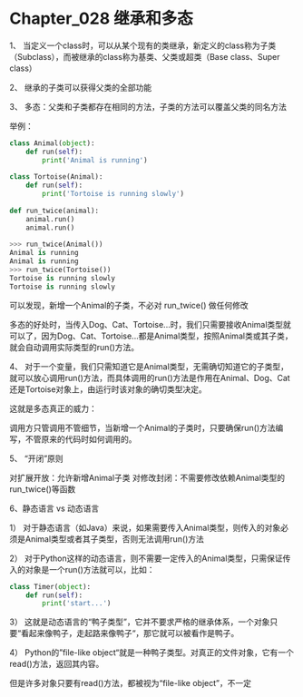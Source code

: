 # Chapter_028   继承和多态

1、 当定义一个class时，可以从某个现有的类继承，新定义的class称为子类（Subclass），而被继承的class称为基类、父类或超类（Base class、Super class）

2、 继承的子类可以获得父类的全部功能

3、 多态：父类和子类都存在相同的方法，子类的方法可以覆盖父类的同名方法

举例：
```python
class Animal(object):
    def run(self):
        print('Animal is running')
        
class Tortoise(Animal):
    def run(self):
        print('Tortoise is running slowly')
        
def run_twice(animal):
    animal.run()
    animal.run()
    
>>> run_twice(Animal())
Animal is running
Animal is running
>>> run_twice(Tortoise())
Tortoise is running slowly
Tortoise is running slowly
```

可以发现，新增一个Animal的子类，不必对 run_twice() 做任何修改

多态的好处时，当传入Dog、Cat、Tortoise...时，我们只需要接收Animal类型就可以了，因为Dog、Cat、Tortoise...都是Animal类型，按照Animal类或其子类，就会自动调用实际类型的run()方法。

4、 对于一个变量，我们只需知道它是Animal类型，无需确切知道它的子类型，就可以放心调用run()方法，而具体调用的run()方法是作用在Animal、Dog、Cat还是Tortoise对象上，由运行时该对象的确切类型决定。

这就是多态真正的威力：

调用方只管调用不管细节，当新增一个Animal的子类时，只要确保run()方法编写，不管原来的代码时如何调用的。

5、 “开闭”原则

对扩展开放：允许新增Animal子类
对修改封闭：不需要修改依赖Animal类型的run_twice()等函数

6、静态语言 vs 动态语言

1） 对于静态语言（如Java）来说，如果需要传入Animal类型，则传入的对象必须是Animal类型或者其子类型，否则无法调用run()方法

2） 对于Python这样的动态语言，则不需要一定传入的Animal类型，只需保证传入的对象是一个run()方法就可以，比如：

```python
class Timer(object):
    def run(self):
        print('start...')
```

3） 这就是动态语言的“鸭子类型”，它并不要求严格的继承体系，一个对象只要“看起来像鸭子，走起路来像鸭子“，那它就可以被看作是鸭子。

4） Python的”file-like object“就是一种鸭子类型。对真正的文件对象，它有一个read()方法，返回其内容。

但是许多对象只要有read()方法，都被视为“file-like object”，不一定
